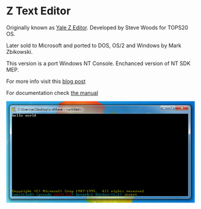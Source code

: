 # Z Text Editor

Originally known as [Yale Z Editor](http://texteditors.org/cgi-bin/wiki.pl?Z).
Developed by Steve Woods for TOPS20 OS.

Later sold to Microsoft and ported to DOS, OS/2 and Windows by Mark Zbikowski.

This version is a port Windows NT Console. Enchanced version of NT SDK MEP.

For more info visit this [blog post](https://virtuallyfun.com/wordpress/2018/03/11/microsoft-editor/)

For documentation check [the manual](doc/z.txt)


![Screenshot](z.png)
